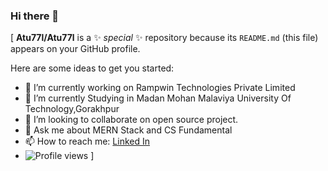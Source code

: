 ### Hi there 👋

[
**Atu77l/Atu77l** is a ✨ _special_ ✨ repository because its `README.md` (this file) appears on your GitHub profile.

Here are some ideas to get you started:

- 🔭 I’m currently working on Rampwin Technologies Private Limited
- 🌱 I’m currently Studying in Madan Mohan Malaviya University Of Technology,Gorakhpur
- 👯 I’m looking to collaborate on open source project.
- 💬 Ask me about MERN Stack and CS Fundamental
- 📫 How to reach me: [Linked In](https://www.linkedin.com/in/kesharwaniatul/)
- ![Profile views](https://gpvc.arturio.dev/Atu77l)
]

